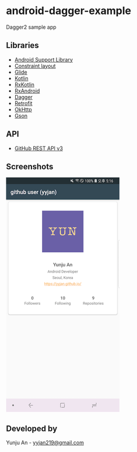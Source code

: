 # android-dagger-example
Dagger2 sample app

## Libraries
- [Android Support Library](https://developer.android.com/topic/libraries/support-library/index.html)
- [Constraint layout](https://developer.android.com/training/constraint-layout/index.html)
- [Glide](https://github.com/bumptech/glide)
- [Kotlin](https://github.com/JetBrains/kotlin)
- [RxKotlin](https://github.com/ReactiveX/RxKotlin)
- [RxAndroid](https://github.com/ReactiveX/RxAndroid)
- [Dagger](https://google.github.io/dagger/)
- [Retrofit](http://square.github.io/retrofit/)
- [OkHttp](http://square.github.io/okhttp/)
- [Gson](https://github.com/google/gson)

## API
- [GitHub REST API v3](https://developer.github.com/v3/)

## Screenshots
![alt text](https://github.com/yyjan/andorid-dagger-example/blob/master/app/src/main/res/drawable/image_screenshot.png)

## Developed by
Yunju An - yyjan219@gmail.com

